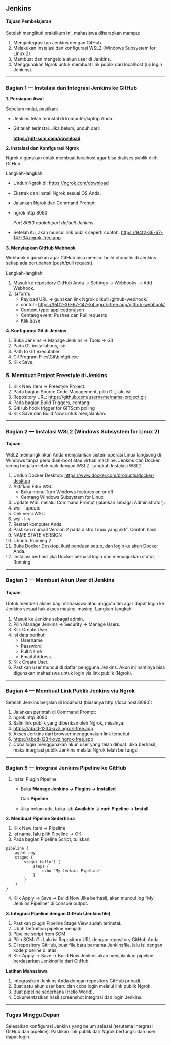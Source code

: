 ## Jenkins

#### Tujuan Pembelajaran
Setelah mengikuti praktikum ini, mahasiswa diharapkan mampu:
1. Mengintegrasikan Jenkins dengan GitHub.
2. Melakukan instalasi dan konfigurasi WSL2 (Windows Subsystem for Linux 2).
3. Membuat dan mengelola akun user di Jenkins.
4. Menggunakan Ngrok untuk membuat link publik dari localhost (uji login Jenkins).

****

### Bagian 1 — Instalasi dan Integrasi Jenkins ke GitHub

**1. Persiapan Awal**
   
Sebelum mulai, pastikan:
   - Jenkins telah terinstal di komputer/laptop Anda.
   - Git telah terinstal. Jika belum, unduh dari: 
   
        **https://git-scm.com/download**

**2. Instalasi dan Konfigurasi Ngrok**
   
Ngrok digunakan untuk membuat localhost agar bisa diakses publik oleh GitHub.

Langkah-langkah:
   - Unduh Ngrok di: https://ngrok.com/download
   - Ekstrak dan install Ngrok sesuai OS Anda.
   - Jalankan Ngrok dari Command Prompt:
   - ngrok http 8080
   
     *Port 8080 adalah port default Jenkins.*
   - Setelah itu, akan muncul link publik seperti contoh: https://94f2-36-67-147-34.ngrok-free.app

**3. Menyiapkan GitHub Webhook**
   
Webhook digunakan agar GitHub bisa memicu build otomatis di Jenkins setiap ada perubahan (push/pull request). 

Langkah-langkah:
1. Masuk ke repository GitHub Anda → Settings → Webhooks → Add Webhook.
2. Isi form:
   - Payload URL → gunakan link Ngrok diikuti /github-webhook/ 
   - contoh: https://94f2-36-67-147-34.ngrok-free.app/github-webhook/
   - Content type: application/json
   - Centang event: Pushes dan Pull requests
   - Klik Save

**4. Konfigurasi Git di Jenkins**
1. Buka Jenkins → Manage Jenkins → Tools → Git
2. Pada Git installations, isi:
3. Path to Git executable:
4. C:\Program Files\Git\bin\git.exe
5. Klik Save.
### 5. Membuat Project Freestyle di Jenkins
1. Klik New Item → Freestyle Project.
2. Pada bagian Source Code Management, pilih Git, lalu isi:
3. Repository URL: https://github.com/username/nama-project.git
4. Pada bagian Build Triggers, centang:
5. GitHub hook trigger for GITScm polling
6. Klik Save dan Build Now untuk menjalankan.

****

### Bagian 2 — Instalasi WSL2 (Windows Subsystem for Linux 2)
#### Tujuan
WSL2 memungkinkan Anda menjalankan sistem operasi Linux langsung di Windows tanpa perlu dual-boot atau virtual machine. Jenkins dan Docker sering berjalan lebih baik dengan WSL2.
Langkah Instalasi WSL2
1. Unduh Docker Desktop: https://www.docker.com/products/docker-desktop
2. Aktifkan Fitur WSL:
   - Buka menu Turn Windows features on or off
   - Centang Windows Subsystem for Linux
3. Update WSL melalui Command Prompt (jalankan sebagai Administrator):
4. wsl --update
5. Cek versi WSL:
6. wsl -l -v
7. Restart komputer Anda.
8. Pastikan muncul Version 2 pada distro Linux yang aktif. Contoh hasil:
9. NAME STATE VERSION
10. Ubuntu Running 2
11. Buka Docker Desktop, ikuti panduan setup, dan login ke akun Docker Anda.
12. Instalasi berhasil jika Docker berhasil login dan menunjukkan status Running.

****

### Bagian 3 — Membuat Akun User di Jenkins
#### Tujuan
Untuk memberi akses bagi mahasiswa atau anggota tim agar dapat login ke Jenkins sesuai hak akses masing-masing.
Langkah-langkah:
1. Masuk ke Jenkins sebagai admin.
2. Pilih Manage Jenkins → Security → Manage Users.
3. Klik Create User.
4. Isi data berikut:
   - Username
   - Password
   - Full Name
   - Email Address
5. Klik Create User.
6. Pastikan user muncul di daftar pengguna Jenkins.
Akun ini nantinya bisa digunakan mahasiswa untuk login via link publik (Ngrok). 

****

### Bagian 4 — Membuat Link Publik Jenkins via Ngrok
Setelah Jenkins berjalan di localhost (biasanya http://localhost:8080):
1. Jalankan perintah di Command Prompt:
2. ngrok http 8080
3. Salin link publik yang diberikan oleh Ngrok, misalnya:
4. https://abcd-1234-xyz.ngrok-free.app
5. Akses Jenkins dari browser menggunakan link tersebut:
6. https://abcd-1234-xyz.ngrok-free.app
7. Coba login menggunakan akun user yang telah dibuat. Jika berhasil, maka integrasi publik Jenkins melalui Ngrok telah berfungsi.

****

### Bagian 5 — Integrasi Jenkins Pipeline ke GitHub
1. Instal Plugin Pipeline
   - Buka **Manage Jenkins → Plugins → Installed**
        
        Cari **Pipeline**
   - Jika belum ada, buka tab **Available → cari: Pipeline → Install.**
   
**2. Membuat Pipeline Sederhana**
1. Klik New Item → Pipeline
2. Isi nama, lalu pilih Pipeline → OK
3. Pada bagian Pipeline Script, tuliskan:
```pipeline
pipeline {
    agent any
    stages {
        stage('Hello') {
            steps {
                echo 'My Jenkins Pipeline'
            }
        }
    }
}
```
4. Klik Apply → Save → Build Now Jika berhasil, akan muncul log “My Jenkins Pipeline” di console output.

**3. Integrasi Pipeline dengan GitHub (Jenkinsfile)**

1. Pastikan plugin Pipeline Stage View sudah terinstal.
2. Ubah Definition pipeline menjadi:
3. Pipeline script from SCM
4. Pilih SCM: Git Lalu isi Repository URL dengan repository GitHub Anda.
5. Di repository GitHub, buat file baru bernama Jenkinsfile, lalu isi dengan kode pipeline di atas.
6. Klik Apply → Save → Build Now Jenkins akan menjalankan pipeline berdasarkan Jenkinsfile dari GitHub.

**Latihan Mahasiswa**
1. Integrasikan Jenkins Anda dengan repository GitHub pribadi.
2. Buat satu akun user baru dan coba login melalui link publik Ngrok.
3. Buat pipeline sederhana (Hello World).
4. Dokumentasikan hasil screenshot integrasi dan login Jenkins.

****

### Tugas Minggu Depan
Selesaikan konfigurasi Jenkins yang belum selesai (terutama integrasi GitHub dan pipeline). Pastikan link publik dari Ngrok berfungsi dan user dapat login.
